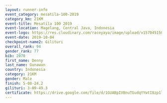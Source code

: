 ```yaml
---
layout: runner-info 
event_category: mesatila-100-2019 
category_km: 21KM 
event-title: Mesatila 100 2019 
event-location: Magelang, Central Java, Indonesia 
event-logo: https://res.cloudinary.com/raceyaya/image/upload/v1570451507/logo/mesastila100_jin7bl.jpg 
event-date: 2019-10-04 
checkpoint-name2: Gilituri 
overall_rank: 94
gender_rank: 77
bib: 2070
first_name: Denny
last_name: Gunawan
country: Indonesia
category: 21KM
gender: Male
finish: 5-08-24.2
gilituri: 3-09-49.3
certificate: https://drive.google.com/file/d/1GUABpIVBnuTGudqYYwtI8zp1lzwg9MH9/view?usp=sharing
---
```

